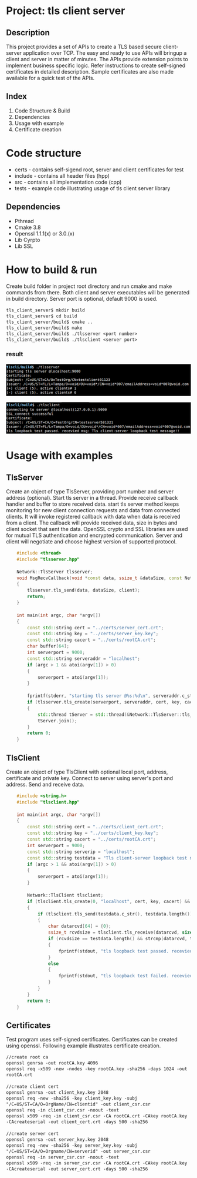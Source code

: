 # Project: tls client server

## Description
This project provides a set of APIs to create a TLS based secure client-server application
over TCP. The easy and ready to use APIs will bringup a client and server in matter of minutes.
The APIs provide extension points to implement business specific logic. Refer instructions to
create self-signed certificates in detailed description. Sample certificates are also made
available for a quick test of the APIs.

## Index
1. Code Structure & Build
2. Dependencies
3. Usage with example
4. Certificate creation

# Code structure
- certs - contains self-sigend root, server and client certificates for test
- include - contains all header files (hpp)
- src - contains all implementation code (cpp)
- tests - example code illustrating usage of tls client server library

## Dependencies
- Pthread
- Cmake 3.8
- Openssl 1.1.1(x) or 3.0.(x)
- Lib Cyrpto
- Lib SSL

# How to build & run
Create build folder in project root directory and run cmake and make commands from there. Both client and server executables will be generated in build directory. Server port is optional, default 9000 is used.
```console
tls_client_server$ mkdir build
tls_client_server$ cd build
tls_client_server/build$ cmake ..
tls_client_server/build$ make
tls_client_server/build$ ./tlsserver <port number>
tls_client_server/build$ ./tlsclient <server port>
```
### result
![image](/tlsserveroutput.png)

![image](/tlsclientoutput.png)

# Usage with examples
## TlsServer
Create an object of type TlsServer, providing port number and server address (optional).
Start tls server in a thread. Provide receive callback handler and buffer to store received data.
start tls server method keeps monitoring for new client connection requests and data from connected
clients. It will invoke registered callback with data when data is received from a client.
The callback will provide received data, size in bytes and client socket that sent the data.
OpenSSL crypto and SSL libraries are used for mutual TLS authentication and encrypted communication.
Server and client will negotiate and choose highest version of supported protocol.
```c++
    #include <thread>
    #include "tlsserver.hpp"

    Network::TlsServer tlsserver;
    void MsgRecvCallback(void *const data, ssize_t &dataSize, const Network::TlsSocket &client)
    {
        tlsserver.tls_send(data, dataSize, client);
        return;
    }

    int main(int argc, char *argv[])
    {
        const std::string cert = "../certs/server_cert.crt";
        const std::string key = "../certs/server_key.key";
        const std::string cacert = "../certs/rootCA.crt";
        char buffer[64];
        int serverport = 9000;
        const std::string serveraddr = "localhost";
        if (argc > 1 && atoi(argv[1]) > 0)
        {
            serverport = atoi(argv[1]);
        }

        fprintf(stderr, "starting tls server @%s:%d\n", serveraddr.c_str(), serverport);
        if (tlsserver.tls_create(serverport, serveraddr, cert, key, cacert))
        {
            std::thread tServer = std::thread(&Network::TlsServer::tls_start_server, &tlsserver, &MsgRecvCallback, buffer, sizeof(buffer));
            tServer.join();
        }
        return 0;
    }
```
## TlsClient
Create an object of type TlsClient with optional local port, address, certificate and private key.
Connect to server using server's port and address. Send and receive data.
```c++
    #include <string.h>
    #include "tlsclient.hpp"

    int main(int argc, char *argv[])
    {
        const std::string cert = "../certs/client_cert.crt";
        const std::string key = "../certs/client_key.key";
        const std::string cacert = "../certs/rootCA.crt";
        int serverport = 9000;
        const std::string serverip = "localhost";
        const std::string testdata = "Tls client-server loopback test message!!";
        if (argc > 1 && atoi(argv[1]) > 0)
        {
            serverport = atoi(argv[1]);
        }

        Network::TlsClient tlsclient;
        if (tlsclient.tls_create(0, "localhost", cert, key, cacert) && tlsclient.tls_connect(serverport, serverip))
        {
            if (tlsclient.tls_send(testdata.c_str(), testdata.length()) > 0)
            {
                char datarcvd[64] = {0};
                ssize_t rcvdsize = tlsclient.tls_receive(datarcvd, sizeof(datarcvd));
                if (rcvdsize == testdata.length() && strcmp(datarcvd, testdata.c_str()) == 0)
                {
                    fprintf(stdout, "tls loopback test passed. recevied msg: %s\n", datarcvd);
                }
                else
                {
                    fprintf(stdout, "tls loopback test failed. recevied msg: %s\n", datarcvd);
                }
            }
        }
        return 0;
    }
```
## Certificates
Test program uses self-signed certificates. Certificates can be created using openssl.
Following example illustrates certificate creation.
```console
//create root ca
openssl genrsa -out rootCA.key 4096
openssl req -x509 -new -nodes -key rootCA.key -sha256 -days 1024 -out rootCA.crt

//create client cert
openssl genrsa -out client_key.key 2048
openssl req -new -sha256 -key client_key.key -subj "/C=US/ST=CA/O=OrgName/CN=clientid" -out client_csr.csr
openssl req -in client_csr.csr -noout -text
openssl x509 -req -in client_csr.csr -CA rootCA.crt -CAkey rootCA.key -CAcreateserial -out client_cert.crt -days 500 -sha256

//create server cert
openssl genrsa -out server_key.key 2048
openssl req -new -sha256 -key server_key.key -subj "/C=US/ST=CA/O=Orgname/CN=serverid" -out server_csr.csr
openssl req -in server_csr.csr -noout -text
openssl x509 -req -in server_csr.csr -CA rootCA.crt -CAkey rootCA.key -CAcreateserial -out server_cert.crt -days 500 -sha256
```
